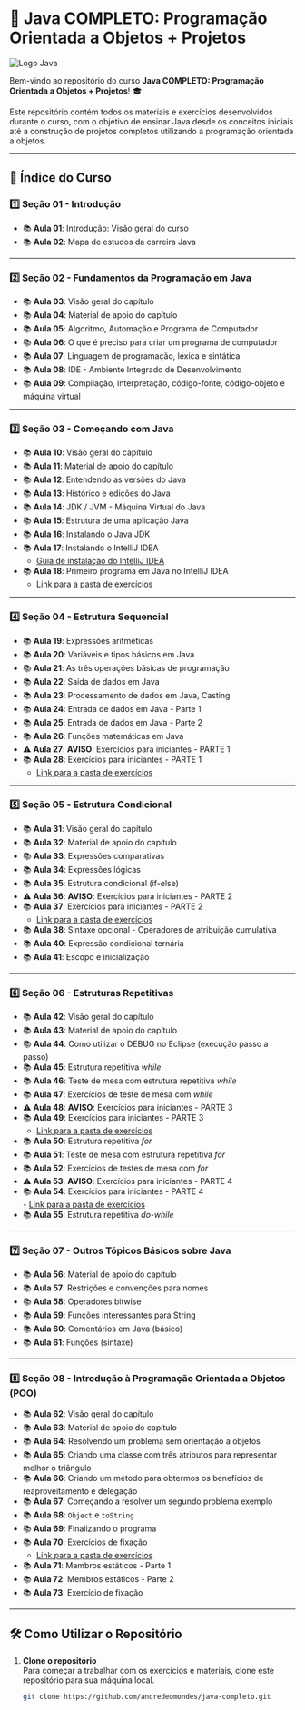 # 🚀 **Java COMPLETO: Programação Orientada a Objetos + Projetos**

![Logo Java](https://i.redd.it/1r6z9ip45i861.png)

Bem-vindo ao repositório do curso **Java COMPLETO: Programação Orientada a Objetos + Projetos**! 🎓

Este repositório contém todos os materiais e exercícios desenvolvidos durante o curso, com o objetivo de ensinar Java desde os conceitos iniciais até a construção de projetos completos utilizando a programação orientada a objetos.

---

## 📑 **Índice do Curso**

### 1️⃣ **Seção 01 - Introdução**
- 📚 **Aula 01**: Introdução: Visão geral do curso  
- 📚 **Aula 02**: Mapa de estudos da carreira Java

---

### 2️⃣ **Seção 02 - Fundamentos da Programação em Java**
- 📚 **Aula 03**: Visão geral do capítulo  
- 📚 **Aula 04**: Material de apoio do capítulo  
- 📚 **Aula 05**: Algoritmo, Automação e Programa de Computador  
- 📚 **Aula 06**: O que é preciso para criar um programa de computador  
- 📚 **Aula 07**: Linguagem de programação, léxica e sintática  
- 📚 **Aula 08**: IDE - Ambiente Integrado de Desenvolvimento  
- 📚 **Aula 09**: Compilação, interpretação, código-fonte, código-objeto e máquina virtual

---

### 3️⃣ **Seção 03 - Começando com Java**
- 📚 **Aula 10**: Visão geral do capítulo  
- 📚 **Aula 11**: Material de apoio do capítulo  
- 📚 **Aula 12**: Entendendo as versões do Java  
- 📚 **Aula 13**: Histórico e edições do Java  
- 📚 **Aula 14**: JDK / JVM - Máquina Virtual do Java  
- 📚 **Aula 15**: Estrutura de uma aplicação Java  
- 📚 **Aula 16**: Instalando o Java JDK  
- 📚 **Aula 17**: Instalando o IntelliJ IDEA  
    - [Guia de instalação do IntelliJ IDEA](https://www.jetbrains.com/idea/download/)  
- 📚 **Aula 18**: Primeiro programa em Java no IntelliJ IDEA  
    - [Link para a pasta de exercícios](https://github.com/andredeomondes/java-completo/tree/main/s03c18_introducao/primeiro-programa)

---

### 4️⃣ **Seção 04 - Estrutura Sequencial**
- 📚 **Aula 19**: Expressões aritméticas  
- 📚 **Aula 20**: Variáveis e tipos básicos em Java  
- 📚 **Aula 21**: As três operações básicas de programação  
- 📚 **Aula 22**: Saída de dados em Java  
- 📚 **Aula 23**: Processamento de dados em Java, Casting  
- 📚 **Aula 24**: Entrada de dados em Java - Parte 1  
- 📚 **Aula 25**: Entrada de dados em Java - Parte 2  
- 📚 **Aula 26**: Funções matemáticas em Java  
- ⚠️ **Aula 27**: **AVISO**: Exercícios para iniciantes - PARTE 1  
- 📚 **Aula 28**: Exercícios para iniciantes - PARTE 1  
    - [Link para a pasta de exercícios](https://github.com/andredeomondes/java-completo/tree/main/s04c30_estrutura_sequencial)

---

### 5️⃣ **Seção 05 - Estrutura Condicional**
- 📚 **Aula 31**: Visão geral do capítulo  
- 📚 **Aula 32**: Material de apoio do capítulo  
- 📚 **Aula 33**: Expressões comparativas  
- 📚 **Aula 34**: Expressões lógicas  
- 📚 **Aula 35**: Estrutura condicional (if-else)  
- ⚠️ **Aula 36**: **AVISO**: Exercícios para iniciantes - PARTE 2  
- 📚 **Aula 37**: Exercícios para iniciantes - PARTE 2  
    - [Link para a pasta de exercícios](https://github.com/andredeomondes/java-completo/tree/main/s05c37_estrutura_condicional)  
- 📚 **Aula 38**: Sintaxe opcional - Operadores de atribuição cumulativa  
- 📚 **Aula 40**: Expressão condicional ternária  
- 📚 **Aula 41**: Escopo e inicialização

---

### 6️⃣ **Seção 06 - Estruturas Repetitivas**
- 📚 **Aula 42**: Visão geral do capítulo  
- 📚 **Aula 43**: Material de apoio do capítulo  
- 📚 **Aula 44**: Como utilizar o DEBUG no Eclipse (execução passo a passo)  
- 📚 **Aula 45**: Estrutura repetitiva *while*  
- 📚 **Aula 46**: Teste de mesa com estrutura repetitiva *while*  
- 📚 **Aula 47**: Exercícios de teste de mesa com *while*  
- ⚠️ **Aula 48**: **AVISO**: Exercícios para iniciantes - PARTE 3  
- 📚 **Aula 49**: Exercícios para iniciantes - PARTE 3  
    - [Link para a pasta de exercícios](https://github.com/andredeomondes/java-completo/tree/main/s06c49_estruturas_repetitivas_parte1)  
- 📚 **Aula 50**: Estrutura repetitiva *for*  
- 📚 **Aula 51**: Teste de mesa com estrutura repetitiva *for*  
- 📚 **Aula 52**: Exercícios de testes de mesa com *for*  
- ⚠️ **Aula 53**: **AVISO**: Exercícios para iniciantes - PARTE 4  
- 📚 **Aula 54**: Exercícios para iniciantes - PARTE 4  
      - [Link para a pasta de exercícios](https://github.com/andredeomondes/java-completo/tree/main/s06c55_estruturas_repetitivas_parte2)  
- 📚 **Aula 55**: Estrutura repetitiva *do-while*

---

### 7️⃣ **Seção 07 - Outros Tópicos Básicos sobre Java**
- 📚 **Aula 56**: Material de apoio do capítulo  
- 📚 **Aula 57**: Restrições e convenções para nomes  
- 📚 **Aula 58**: Operadores bitwise  
- 📚 **Aula 59**: Funções interessantes para String  
- 📚 **Aula 60**: Comentários em Java (básico)  
- 📚 **Aula 61**: Funções (sintaxe)

---

### 8️⃣ **Seção 08 - Introdução à Programação Orientada a Objetos (POO)**
- 📚 **Aula 62**: Visão geral do capítulo  
- 📚 **Aula 63**: Material de apoio do capítulo  
- 📚 **Aula 64**: Resolvendo um problema sem orientação a objetos  
- 📚 **Aula 65**: Criando uma classe com três atributos para representar melhor o triângulo  
- 📚 **Aula 66**: Criando um método para obtermos os benefícios de reaproveitamento e delegação  
- 📚 **Aula 67**: Começando a resolver um segundo problema exemplo  
- 📚 **Aula 68**: `Object` e `toString`  
- 📚 **Aula 69**: Finalizando o programa  
- 📚 **Aula 70**: Exercícios de fixação  
    - [Link para a pasta de exercícios](https://github.com/andredeomondes/java-completo/tree/main/s08c70_introducao_poo)
- 📚 **Aula 71**: Membros estáticos - Parte 1  
- 📚 **Aula 72**: Membros estáticos - Parte 2  
- 📚 **Aula 73**: Exercício de fixação

---

## 🛠 **Como Utilizar o Repositório**

1. **Clone o repositório**  
   Para começar a trabalhar com os exercícios e materiais, clone este repositório para sua máquina local.

   ```bash
   git clone https://github.com/andredeomondes/java-completo.git
